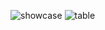 
![showcase](https://github.com/PratikPachaghare/Assingment4/assets/147168944/5b16dfb3-e6c3-440f-bb52-6ff2753cd7e6)
![table](https://github.com/PratikPachaghare/Assingment4/assets/147168944/836d51a3-0163-40ed-9769-c918a81bd8b1)
